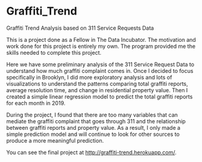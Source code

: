 # Graffiti_Trend
Graffiti Trend Analysis based on 311 Service Requests Data

This is a project done as a Fellow in The Data Incubator. The motivation and work done for this project is entirely my own. The program provided me the skills needed to complete this project.

Here we have some preliminary analysis of the 311 Service Request Data to understand how much graffiti complaint comes in. Once I decided to focus specifically in Brooklyn, I did more exploratory analysis and lots of visualizations to understand the patterns comparing total graffiti reports, average resolution time, and change in residential property value. Then I created a simple linear regression model to predict the total graffiti reports for each month in 2019.

During the project, I found that there are too many variables that can mediate the graffiti complaint that goes through 311 and the relationship between graffiti reports and property value. As a result, I only made a simple prediction model and will continue to look for other sources to produce a more meaningful prediction.

You can see the final project at http://graffiti-trend.herokuapp.com/.
